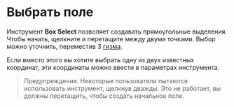 # Выбрать поле

Инструмент **Box Select** позволяет создавать прямоугольные выделения. Чтобы начать, щелкните и перетащите между двумя точками. Выбор можно уточнить, переместив 3 [гизма](/editor/gizmos.md).

Если вместо этого вы хотите выбрать одну из двух известных координат, эти координаты можно ввести в параметрах инструмента.

> Предупреждение. Некоторые пользователи пытаются использовать инструмент, щелкнув дважды. Это не работает, вы должны перетащить, чтобы создать начальное поле.
